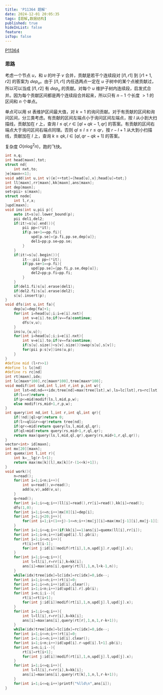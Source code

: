 ```yaml
---
title: 'P11364 题解'
date: 2024-12-01 20:05:35
tags: [题解,数据结构]
published: true
hideInList: false
feature: 
isTop: false
---
```

[P11364](https://www.luogu.com.cn/problem/P11364)

### 思路

考虑一个节点 $u$，和 $u$ 的叶子 $v$ 合并，贡献是若干个连续段对 $[l1,r1]$ 到 $[r1+1,r2]$ 的答案为 $dep_u$。由于 $[l1,r1]$ 内任选两点一定在 $u$ 子树中的某个点被贡献过，所以可以当成 $[l1,r2]$ 有 $dep_u$ 的贡献。对每个 $u$ 维护子树内连续段，启发式合并。因为每个贡献区间都是两个连续段合并起来，所以只有 $n-1$ 个长度 $>1$ 的区间和 $n$ 个单点。

单点可以用 st 表维护区间最大值，对 $k=1$ 的询问贡献。对于有贡献的区间和询问区间，分三类考虑。有贡献的区间左端点小于询问区间左端点，按 $l$ 从小到大扫描线，贡献加在 $r$ 上，查询 $l\le ql,r\in [ql+qk-1,qr]$ 的答案。有贡献的区间右端点大于询问区间右端点同理。否则 $ql\le l\le r\le qr$，按 $r-l+1$ 从大到小扫描线，贡献加在 $l$ 上，查询 $k\ge qk,l\in [ql,qr-qk+1]$ 的答案。

复杂度 $O(n\log^2n)$，跑的飞快。

```cpp
int n,q;
int head[maxn],tot;
struct nd{
	int nxt,to;
}e[maxn<<1];
void add(int u,int v){e[++tot]={head[u],v};head[u]=tot;}
int ll[maxn],rr[maxn],kk[maxn],ans[maxn];
int dep[maxn];
set<pii> s[maxn];
struct node{
	int l,r,x;
}upd[maxn];
void ins(int u,pii p){
	auto it=s[u].lower_bound(p);
	pii del1,del2;
	if(it!=s[u].end()){
		pii pp=(*it);
		if(p.se+1==pp.fi){
			upd[p.se]={p.fi,pp.se,dep[u]};
			del1=pp;p.se=pp.se;
		}
	}
	if(it!=s[u].begin()){
		it--;pii pp=(*it);
		if(pp.se+1==p.fi){
			upd[pp.se]={pp.fi,p.se,dep[u]};
			del2=pp;p.fi=pp.fi;
		}
	}
	if(del1.fi)s[u].erase(del1);
	if(del2.fi)s[u].erase(del2);
	s[u].insert(p);
}
void dfs(int u,int fa){
	dep[u]=dep[fa]+1;
	for(int i=head[u];i;i=e[i].nxt){
		int v=e[i].to;if(v==fa)continue;
		dfs(v,u);
	}
	ins(u,{u,u});
	for(int i=head[u];i;i=e[i].nxt){
		int v=e[i].to;if(v==fa)continue;
		if(s[u].size()<s[v].size())swap(s[u],s[v]);
		for(pii p:s[v])ins(u,p);
	}
}
#define mid (l+r>>1)
#define ls lc[nd]
#define rs rc[nd]
int rt[maxn],idx;
int lc[maxn*100],rc[maxn*100],tree[maxn*100];
void modif(int &nd,int l,int r,int p,int w){
	int lst=nd;nd=++idx;tree[nd]=max(tree[lst],w),ls=lc[lst],rs=rc[lst];
	if(l==r)return ;
	if(p<=mid)modif(ls,l,mid,p,w);
	else modif(rs,mid+1,r,p,w);
}
int query(int nd,int l,int r,int ql,int qr){
	if(!nd||ql>qr)return 0;
	if(l>=ql&&r<=qr)return tree[nd];
	if(qr<=mid)return query(ls,l,mid,ql,qr);
	if(ql>mid)return query(rs,mid+1,r,ql,qr);
	return max(query(ls,l,mid,ql,qr),query(rs,mid+1,r,ql,qr));
}
vector<int> id[maxn];
int mx[20][maxn];
int quemx(int l,int r){
	int k=__lg(r-l+1);
	return max(mx[k][l],mx[k][r-(1<<k)+1]);
}
void work(){
	n=read();
	for(int i=1;i<n;i++){
		int u=read(),v=read();
		add(u,v),add(v,u);
	}
	q=read();
	for(int i=1;i<=q;i++)ll[i]=read(),rr[i]=read(),kk[i]=read();
	dfs(1,0);
	for(int i=1;i<=n;i++)mx[0][i]=dep[i];
	for(int j=1;j<20;j++){
		for(int i=1;i+(1<<j)-1<=n;i++)mx[j][i]=max(mx[j-1][i],mx[j-1][i+(1<<j-1)]);
	}
	for(int i=1;i<=q;i++)if(kk[i]==1)ans[i]=quemx(ll[i],rr[i]);
	for(int i=1;i<n;i++)id[upd[i].l].pb(i);
	for(int i=1;i<=n;i++){
		rt[i]=rt[i-1];
		for(int j:id[i])modif(rt[i],1,n,upd[j].r,upd[j].x);
	}
	for(int i=1;i<=q;i++){
		int l=ll[i],r=rr[i],k=kk[i];
		ans[i]=max(ans[i],query(rt[l],1,n,l+k-1,n));
	}
	while(idx)tree[idx]=lc[idx]=rc[idx]=0,idx--;
	for(int i=1;i<=n;i++)rt[i]=0;
	for(int i=1;i<=n;i++)id[i].clear();
	for(int i=1;i<n;i++)id[upd[i].r].pb(i);
	for(int i=n;i;i--){
		rt[i]=rt[i+1];
		for(int j:id[i])modif(rt[i],1,n,upd[j].l,upd[j].x);
	}
	for(int i=1;i<=q;i++){
		int l=ll[i],r=rr[i],k=kk[i];
		ans[i]=max(ans[i],query(rt[r],1,n,1,r-k+1));
	}
	while(idx)tree[idx]=lc[idx]=rc[idx]=0,idx--;
	for(int i=1;i<=n;i++)rt[i]=0;
	for(int i=1;i<=n;i++)id[i].clear();
	for(int i=1;i<n;i++)id[upd[i].r-upd[i].l+1].pb(i);
	for(int i=n;i;i--){
		rt[i]=rt[i+1];
		for(int j:id[i])modif(rt[i],1,n,upd[j].l,upd[j].x);
	}
	for(int i=1;i<=q;i++){
		int l=ll[i],r=rr[i],k=kk[i];
		ans[i]=max(ans[i],query(rt[k],1,n,l,r-k+1));
	}
	for(int i=1;i<=q;i++)printf("%lld\n",ans[i]);
}
```